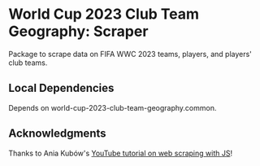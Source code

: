 # World Cup 2023 Club Team Geography: Scraper

Package to scrape data on FIFA WWC 2023 teams, players, and players' club teams.

## Local Dependencies

Depends on world-cup-2023-club-team-geography.common.

## Acknowledgments

Thanks to Ania Kubów's [YouTube tutorial on web scraping with JS](https://www.youtube.com/watch?v=-3lqUHeZs_0)!
